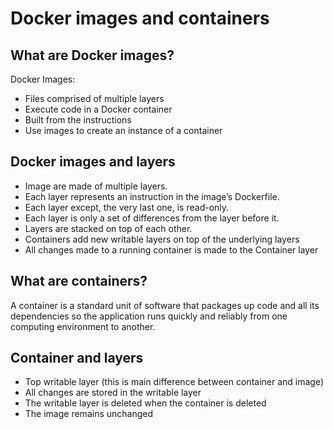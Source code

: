 # Docker images and containers

## What are Docker images?

Docker Images:
- Files comprised of multiple layers
- Execute code in a Docker container
- Built from the instructions
- Use images to create an instance of a container

## Docker images and layers
- Image are made of multiple layers.
- Each layer represents an instruction in the image’s Dockerfile.
- Each layer except, the very last one, is read-only.
- Each layer is only a set of differences from the layer before it.
- Layers are stacked on top of each other.
- Containers add new writable layers on top of the underlying layers
- All changes made to a running container is made to the Container layer

## What are containers?
A container is a standard unit of software that packages up code and all its dependencies so the application runs quickly and reliably from one computing environment to another.

## Container and layers
- Top writable layer (this is main difference between container and image)
- All changes are stored in the writable layer
- The writable layer is deleted when the container is deleted
- The image remains unchanged
